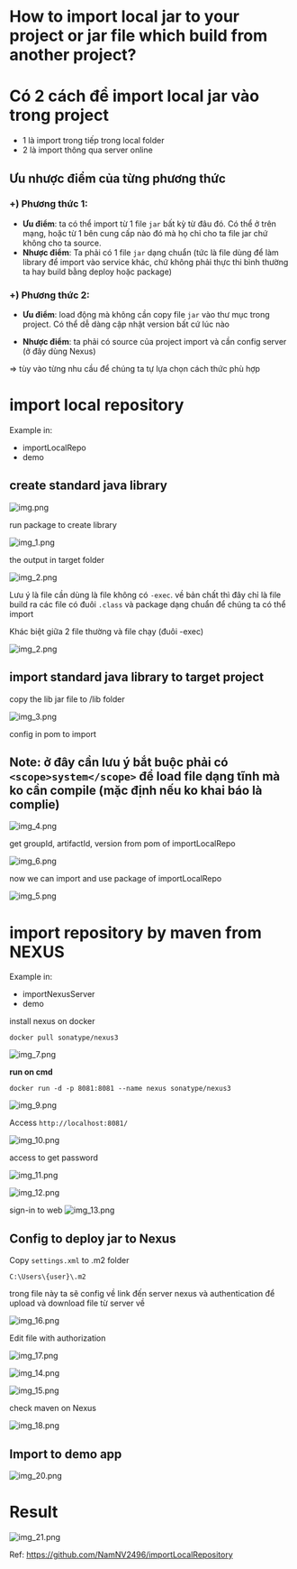 # **How to import local jar to your project or jar file which build from another project?**

# Có 2 cách để import local jar vào trong project
- 1 là import trong tiếp trong local folder
- 2 là import thông qua server online


## Ưu nhược điểm của từng phương thức
### +) **Phương thức 1:**
- **Ưu điểm**: ta có thể import từ 1 file `jar` bất kỳ từ đâu đó. Có thể ở trên mạng, hoặc từ 1 bên cung cấp nào đó mà họ chỉ cho ta file jar chứ không cho ta source.
- **Nhược điểm**: Ta phải có 1 file `jar` dạng chuẩn (tức là file dùng để làm library để import vào service khác, chứ không phải thực thi bình thường ta hay build bằng deploy hoặc package)

### +) **Phương thức 2:**

- **Ưu điểm**: load động mà không cần copy file `jar` vào thư mục trong project. Có thể dễ dàng cập nhật version bất cứ lúc nào

- **Nhược điểm**: ta phải có source của project import và cần config server (ở đây dùng Nexus)

=> tùy vào từng nhu cầu để chúng ta tự lựa chọn cách thức phù hợp


# **import local repository**
Example in:
- importLocalRepo
- demo

## create standard java library


![img.png](blog/java/img/importLocalRepo1.png)

run package to create library

![img_1.png](blog/java/img/importLocalRepo2.png)

the output in target folder

![img_2.png](blog/java/img/importLocalRepo3.png)

Lưu ý là file cần dùng là file không có `-exec`. về bản chất thì đây chỉ là file build ra các file có đuôi `.class` và package dạng chuẩn để chúng ta có thể import


Khác biệt giữa 2 file thường và file chạy (đuôi -exec)

![img_2.png](blog/java/img/importLocalRepo22.png)

## import standard java library to target project

copy the lib jar file to /lib folder

![img_3.png](blog/java/img/importLocalRepo4.png)


config in pom to import

## **Note**: ở đây cần lưu ý bắt buộc phải có `<scope>system</scope>` để load file dạng tĩnh mà ko cần compile (mặc định nếu ko khai báo là complie)

![img_4.png](blog/java/img/importLocalRepo5.png)

get groupId, artifactId, version from pom of importLocalRepo

![img_6.png](blog/java/img/importLocalRepo7.png)

now we can import and use package of importLocalRepo

![img_5.png](blog/java/img/importLocalRepo6.png)


# **import repository by maven from NEXUS**

Example in:
- importNexusServer
- demo


install nexus on docker

    docker pull sonatype/nexus3

![img_7.png](blog/java/img/importLocalRepo8.png)

**run on cmd**

    docker run -d -p 8081:8081 --name nexus sonatype/nexus3

![img_9.png](blog/java/img/importLocalRepo10.png)

Access `http://localhost:8081/`

![img_10.png](blog/java/img/importLocalRepo11.png)

access to get password

![img_11.png](blog/java/img/importLocalRepo12.png)

![img_12.png](blog/java/img/importLocalRepo13.png)

sign-in to web
![img_13.png](blog/java/img/importLocalRepo14.png)



## Config to deploy jar to Nexus
Copy `settings.xml` to .m2 folder

    C:\Users\{user}\.m2

trong file này ta sẽ config về link đến server nexus và authentication để upload và download file từ server về


![img_16.png](blog/java/img/importLocalRepo17.png)

Edit file with authorization

![img_17.png](blog/java/img/importLocalRepo18.png)


![img_14.png](blog/java/img/importLocalRepo15.png)

![img_15.png](blog/java/img/importLocalRepo16.png)

check maven on Nexus

![img_18.png](blog/java/img/importLocalRepo19.png)

## Import to demo app

![img_20.png](blog/java/img/importLocalRepo20.png)

# **Result**

![img_21.png](blog/java/img/importLocalRepo21.png)




Ref: https://github.com/NamNV2496/importLocalRepository


